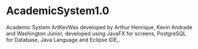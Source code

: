 # AcademicSystem1.0
Academic System ArtKevWas developed by Arthur Henrique, Kevin Andrade and Washington Júnior, developed using JavaFX for screens, PostgreSQL for Database, Java Language and Eclipse IDE,.
